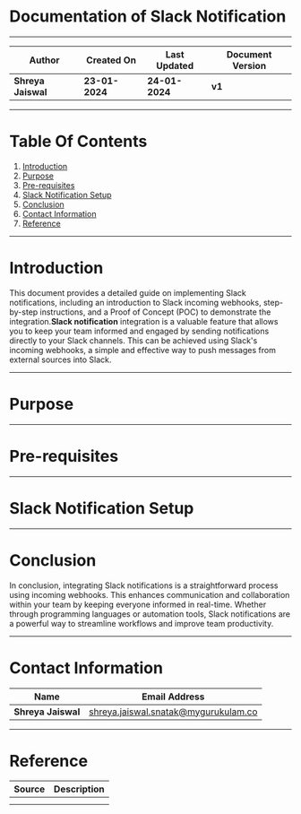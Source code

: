 # Documentation of Slack Notification

***

| **Author** | **Created On** | **Last Updated** | **Document Version** |
| ---------- | -------------- | ---------------- | -------------------- |
| **Shreya Jaiswal** | **23-01-2024** | **24-01-2024** | **v1** |

***

# Table Of Contents

1. [Introduction](https://github.com/avengers-p7/Documentation/edit/main/Application_CI/Design/Slack_Notification.md#introduction)
2. [Purpose](https://github.com/avengers-p7/Documentation/edit/main/Application_CI/Design/Slack_Notification.md#purpose)
3. [Pre-requisites](https://github.com/avengers-p7/Documentation/edit/main/Application_CI/Design/Slack_Notification.md#pre-requisites)
4. [Slack Notification Setup](https://github.com/avengers-p7/Documentation/edit/main/Application_CI/Design/Slack_Notification.md#slacknotificationsetup)
5. [Conclusion](https://github.com/avengers-p7/Documentation/edit/main/Application_CI/Design/Slack_Notification.md#conclusion)
6. [Contact Information](https://github.com/avengers-p7/Documentation/edit/main/Application_CI/Design/Slack_Notification.md#contactinformation)
7. [Reference](https://github.com/avengers-p7/Documentation/edit/main/Application_CI/Design/Slack_Notification.md#reference)

***

# Introduction

This document provides a detailed guide on implementing Slack notifications, including an introduction to Slack incoming webhooks, step-by-step instructions, and a Proof of Concept (POC) to demonstrate the integration.**Slack notification** integration is a valuable feature that allows you to keep your team informed and engaged by sending notifications directly to your Slack channels. This can be achieved using Slack's incoming webhooks, a simple and effective way to push messages from external sources into Slack.

***

# Purpose

***

# Pre-requisites

***

# Slack Notification Setup

***

# Conclusion

In conclusion, integrating Slack notifications is a straightforward process using incoming webhooks. This enhances communication and collaboration within your team by keeping everyone informed in real-time. Whether through programming languages or automation tools, Slack notifications are a powerful way to streamline workflows and improve team productivity.

***

# Contact Information

| **Name** | **Email Address** |
| -------- | ----------------- |
| **Shreya Jaiswal** | shreya.jaiswal.snatak@mygurukulam.co |

***

# Reference

| **Source** | **Description** |
| ---------- | --------------- |
|            |                 |
|            |                 |


